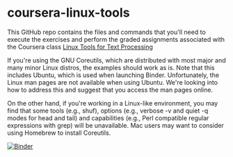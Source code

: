 # coursera-linux-tools

This GitHub repo contains the files and	commands that you'll need to
execute the exercises and perform the graded assignments associated
with the Coursera class [Linux Tools for Text
Processing](https://www.coursera.org/learn/linux-tools-for-text-processing)

If you're using the GNU Coreutils, which are distributed with most major and many minor Linux distros, the examples should work as is. Note that this includes Ubuntu, which is used when launching Binder. Unfortunately, the Linux man pages are not available when using Ubuntu. We're looking into how to address this and suggest that you access the man pages online.

On the other hand, if you're working in a Linux-like environment, you may find that some tools (e.g., shuf), options (e.g., verbose -v and quiet -q modes for head and tail) and capabilities (e.g., Perl compatible regular expressions with grep) will be unavailable. Mac users may want to consider using Homebrew to install Coreutils.

[![Binder](https://mybinder.org/badge_logo.svg)](https://mybinder.org/v2/gh/sinkovit/coursera-linux-tools/HEAD)
